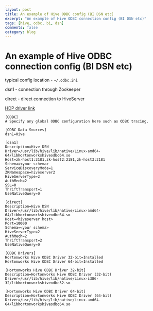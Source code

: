 ```yaml
---
layout: post
title: An example of Hive ODBC config (BI DSN etc)
excerpt: "An example of Hive ODBC connection config (BI DSN etc)"
tags: [hive, odbc, bi, dsn]
comments: false
category: blog
---
```


# An example of Hive ODBC connection config (BI DSN etc)

typical config location - `~/.odbc.ini`

dsn1 - connection through Zookeeper

direct - direct connection to HiveServer

[HDP driver link](https://www.cloudera.com/downloads/hdp.html)

```
[ODBC]
# Specify any global ODBC configuration here such as ODBC tracing.
 
[ODBC Data Sources]
dsn1=Hive
 
[dsn1]
Description=Hive DSN
Driver=/usr/lib/hive/lib/native/Linux-amd64-64/libhortonworkshiveodbc64.so
Host=zk-host1:2181,zk-host2:2181,zk-host3:2181
Schema=<your schema>
ServiceDiscoveryMode=1
ZKNamespace=hiveserver2
HiveServerType=2
AuthMech=2
SSL=0
ThriftTransport=1
UseNativeQuery=0
 
[direct]
Description=Hive DSN
Driver=/usr/lib/hive/lib/native/Linux-amd64-64/libhortonworkshiveodbc64.so
Host=<hiveserver host>
Port=10000
Schema=<your schema>
HiveServerType=2
AuthMech=2
ThriftTransport=2
UseNativeQuery=0
 
[ODBC Drivers]
Hortonworks Hive ODBC Driver 32-bit=Installed
Hortonworks Hive ODBC Driver 64-bit=Installed
 
[Hortonworks Hive ODBC Driver 32-bit]
Description=Hortonworks Hive ODBC Driver (32-bit)
Driver=/usr/lib/hive/lib/native/Linux-i386-32/libhortonworkshiveodbc32.so
 
[Hortonworks Hive ODBC Driver 64-bit]
Description=Hortonworks Hive ODBC Driver (64-bit)
Driver=/usr/lib/hive/lib/native/Linux-amd64-64/libhortonworkshiveodbc64.so
```
